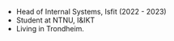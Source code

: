 - Head of Internal Systems, Isfit (2022 - 2023)
- Student at NTNU, I&IKT
- Living in Trondheim.

<!---
knutlilleaas/knutlilleaas is a ✨ special ✨ repository because its `README.md` (this file) appears on your GitHub profile.
You can click the Preview link to take a look at your changes.
--->
